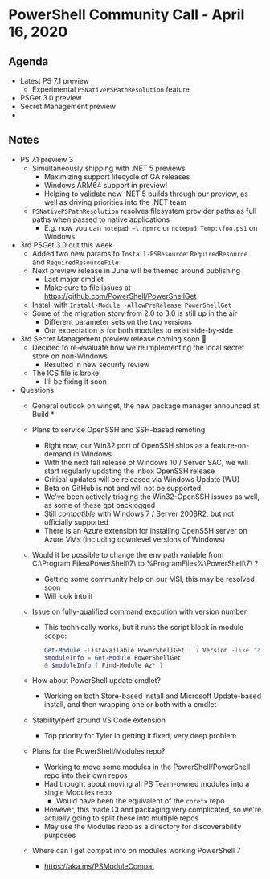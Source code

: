 # PowerShell Community Call - April 16, 2020

## Agenda

* Latest PS 7.1 preview
  * Experimental `PSNativePSPathResolution` feature
* PSGet 3.0 preview
* Secret Management preview
* 

## Notes

* PS 7.1 preview 3
  * Simultaneously shipping with .NET 5 previews
    * Maximizing support lifecycle of GA releases
    * Windows ARM64 support in preview!
    * Helping to validate new .NET 5 builds through our preview, as well as driving priorities into the .NET team
  * `PSNativePSPathResolution` resolves filesystem provider paths as full paths when passed to native applications
    * E.g. now you can `notepad ~\.npmrc` or `notepad Temp:\foo.ps1` on Windows
* 3rd PSGet 3.0 out this week
  * Added two new params to `Install-PSResource`: `RequiredResource` and `RequiredResourceFile`
  * Next preview release in June will be themed around publishing
    * Last major cmdlet
    * Make sure to file issues at https://github.com/PowerShell/PowerShellGet
  * Install with `Install-Module -AllowPreRelease PowerShellGet`
  * Some of the migration story from 2.0 to 3.0 is still up in the air
    * Different parameter sets on the two versions
    * Our expectation is for both modules to exist side-by-side
* 3rd Secret Management preview release coming soon 🤞
  * Decided to re-evaluate how we're implementing the local secret store on non-Windows
    * Resulted in new security review
  * The ICS file is broke!
    * I'll be fixing it soon
* Questions
  * General outlook on winget, the new package manager announced at Build
    * 
  * Plans to service OpenSSH and SSH-based remoting
    * Right now, our Win32 port of OpenSSH ships as a feature-on-demand in Windows
    * With the next fall release of Windows 10 / Server SAC, we will start regularly updating the inbox OpenSSH release
    * Critical updates will be released via Windows Update (WU)
    * Beta on GitHub is not and will not be supported
    * We've been actively triaging the Win32-OpenSSH issues as well, as some of these got backlogged
    * Still *compatible* with Windows 7 / Server 2008R2, but not officially supported
    * There is an Azure extension for installing OpenSSH server on Azure VMs (including downlevel versions of Windows)
  * Would it be possible to change the env path variable from C:\Program Files\PowerShell\7\ to %ProgramFiles%\PowerShell\7\ ?
    * Getting some community help on our MSI, this may be resolved soon
    * Will look into it
  * [Issue on fully-qualified command execution with version number](https://github.com/PowerShell/PowerShell/issues/8949)
    * This technically works, but it runs the script block in module scope:

      ```powershell
      Get-Module -ListAvailable PowerShellGet | ? Version -like '2.0.1' | Import-Module
      $moduleInfo = Get-Module PowerShellGet
      & $moduleInfo { Find-Module Az* }
      ```

  * How about PowerShell update cmdlet?
    * Working on both Store-based install and Microsoft Update-based install, and then wrapping one or both with a cmdlet
  * Stability/perf around VS Code extension
    * Top priority for Tyler in getting it fixed, very deep problem
  * Plans for the PowerShell/Modules repo?
    * Working to move some modules in the PowerShell/PowerShell repo into their own repos
    * Had thought about moving all PS Team-owned modules into a single Modules repo
      * Would have been the equivalent of the `corefx` repo
    * However, this made CI and packaging very complicated, so we're actually going to split these into multiple repos
    * May use the Modules repo as a directory for discoverability purposes
  * Where can I get compat info on modules working PowerShell 7
    * https://aka.ms/PSModuleCompat